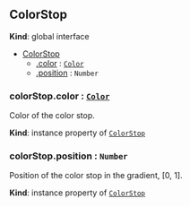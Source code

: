## ColorStop
**Kind**: global interface  

<a name="ColorStop"></a>
* [ColorStop](#ColorStop)
    * [.color](#ColorStop+color) : [<code>Color</code>](color.md)
    * [.position](#ColorStop+position) : <code>Number</code>

<a name="ColorStop+color"></a>

### colorStop.color : [<code>Color</code>](color.md)
Color of the color stop.

**Kind**: instance property of [<code>ColorStop</code>](#ColorStop)
<a name="ColorStop+position"></a>

### colorStop.position : <code>Number</code>
Position of the color stop in the gradient, [0, 1].

**Kind**: instance property of [<code>ColorStop</code>](#ColorStop)

